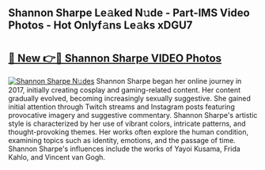 ## Shannon Sharpe Le𝚊ked N𝚞de - Part-lMS Video Photos - Hot Onlyf𝚊ns Le𝚊ks xDGU7

# <h2><a href="http://ab87203.deff.icu/?id=Shannon+Sharpe">🔗 New 👉🔴 Shannon Sharpe VIDEO Photos</a></h2>

[![Shannon Sharpe N𝚞des](https://i.imgur.com/rIISA9y.gif)](http://ab87203.deff.icu/?id=Shannon+Sharpe)
Shannon Sharpe began her online journey in 2017, initially creating cosplay and gaming-related content. Her content gradually evolved, becoming increasingly sexually suggestive. She gained initial attention through Twitch streams and Instagram posts featuring provocative imagery and suggestive commentary. Shannon Sharpe's artistic style is characterized by her use of vibrant colors, intricate patterns, and thought-provoking themes. Her works often explore the human condition, examining topics such as identity, emotions, and the passage of time. Shannon Sharpe's influences include the works of Yayoi Kusama, Frida Kahlo, and Vincent van Gogh.

